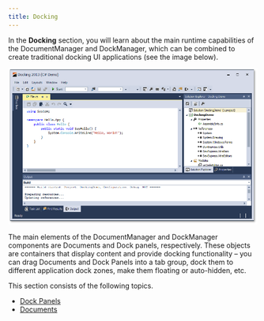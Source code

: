 ```yaml
---
title: Docking
---
```

In the **Docking** section, you will learn about the main runtime capabilities of the DocumentManager and DockManager, which can be combined to create traditional docking UI applications (see the image below). 

![DockingDemo - VS13 skin](../images/Img22595.png)

The main elements of the DocumentManager and DockManager components are Documents and Dock panels, respectively. These objects are containers that display content and provide docking functionality – you can drag Documents and Dock Panels into a tab group, dock them to different application dock zones, make them floating or auto-hidden, etc.

This section consists of the following topics.
* [Dock Panels](../../interface-elements-for-desktop/articles/docking/dock-panels.md)
* [Documents](../../interface-elements-for-desktop/articles/docking/documents.md)